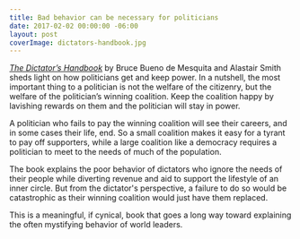 ```yaml
---
title: Bad behavior can be necessary for politicians
date: 2017-02-02 00:00:00 -06:00
layout: post
coverImage: dictators-handbook.jpg
---
```


_[The Dictator’s Handbook](http://amzn.to/2jHaqm0)_ by Bruce Bueno de Mesquita and Alastair Smith sheds light on how politicians get and keep power. In a nutshell, the most important thing to a politician is not the welfare of the citizenry, but the welfare of the politician’s winning coalition. Keep the coalition happy by lavishing rewards on them and the politician will stay in power.

A politician who fails to pay the winning coalition will see their careers, and in some cases their life, end. So a small coalition makes it easy for a tyrant to pay off supporters, while a large coalition like a democracy requires a politician to meet to the needs of much of the population.

The book explains the poor behavior of dictators who ignore the needs of their people while diverting revenue and aid to support the lifestyle of an inner circle. But from the dictator's perspective, a failure to do so would be catastrophic as their winning coalition would just have them replaced.

This is a meaningful, if cynical, book that goes a long way toward explaining the often mystifying behavior of world leaders.
